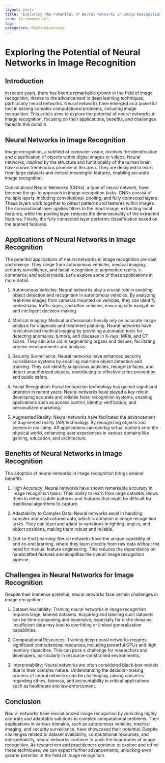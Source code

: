 ```yaml
---
layout: posts
title: "Exploring the Potential of Neural Networks in Image Recognition"
icon: fa-comment-alt
tag:      
categories: MachineLearning
---
```



# Exploring the Potential of Neural Networks in Image Recognition

## Introduction
In recent years, there has been a remarkable growth in the field of image recognition, thanks to the advancement in deep learning techniques, particularly neural networks. Neural networks have emerged as a powerful tool in solving complex computational problems, including image recognition. This article aims to explore the potential of neural networks in image recognition, focusing on their applications, benefits, and challenges faced in this domain.

## Neural Networks in Image Recognition
Image recognition, a subfield of computer vision, involves the identification and classification of objects within digital images or videos. Neural networks, inspired by the structure and functionality of the human brain, have shown tremendous promise in this area. They are designed to learn from large datasets and extract meaningful features, enabling accurate image recognition.

Convolutional Neural Networks (CNNs), a type of neural network, have become the go-to approach in image recognition tasks. CNNs consist of multiple layers, including convolutional, pooling, and fully connected layers. These layers work together to detect patterns and features within images. The convolutional layer applies filters to the input image, extracting local features, while the pooling layer reduces the dimensionality of the extracted features. Finally, the fully connected layer performs classification based on the learned features.

## Applications of Neural Networks in Image Recognition
The potential applications of neural networks in image recognition are vast and diverse. They range from autonomous vehicles, medical imaging, security surveillance, and facial recognition to augmented reality, e-commerce, and social media. Let's explore some of these applications in more detail.

1. Autonomous Vehicles:
   Neural networks play a crucial role in enabling object detection and recognition in autonomous vehicles. By analyzing real-time images from cameras mounted on vehicles, they can identify pedestrians, traffic signs, and other vehicles, ensuring safe navigation and intelligent decision-making.

2. Medical Imaging:
   Medical professionals heavily rely on accurate image analysis for diagnosis and treatment planning. Neural networks have revolutionized medical imaging by providing automated tools for detecting anomalies, tumors, and diseases in X-rays, MRIs, and CT scans. They can also aid in segmenting organs and tissues, facilitating precise measurements and analysis.

3. Security Surveillance:
   Neural networks have enhanced security surveillance systems by enabling real-time object detection and tracking. They can identify suspicious activities, recognize faces, and detect unauthorized objects, contributing to effective crime prevention and public safety.

4. Facial Recognition:
   Facial recognition technology has gained significant attention in recent years. Neural networks have played a key role in developing accurate and reliable facial recognition systems, enabling applications such as access control, identity verification, and personalized marketing.

5. Augmented Reality:
   Neural networks have facilitated the advancement of augmented reality (AR) technology. By recognizing objects and scenes in real-time, AR applications can overlay virtual content onto the physical world, enhancing user experiences in various domains like gaming, education, and architecture.

## Benefits of Neural Networks in Image Recognition
The adoption of neural networks in image recognition brings several benefits:

1. High Accuracy:
   Neural networks have shown remarkable accuracy in image recognition tasks. Their ability to learn from large datasets allows them to detect subtle patterns and features that might be difficult for traditional algorithms to capture.

2. Adaptability to Complex Data:
   Neural networks excel in handling complex and unstructured data, which is common in image recognition tasks. They can learn and adapt to variations in lighting, angles, and object positions, making them robust and reliable.

3. End-to-End Learning:
   Neural networks have the unique capability of end-to-end learning, where they learn directly from raw data without the need for manual feature engineering. This reduces the dependency on handcrafted features and simplifies the overall image recognition pipeline.

## Challenges in Neural Networks for Image Recognition
Despite their immense potential, neural networks face certain challenges in image recognition:

1. Dataset Availability:
   Training neural networks in image recognition requires large, labeled datasets. Acquiring and labeling such datasets can be time-consuming and expensive, especially for niche domains. Insufficient data may lead to overfitting or limited generalization capabilities.

2. Computational Resources:
   Training deep neural networks requires significant computational resources, including powerful GPUs and high memory capacities. This can pose a challenge for researchers and developers, particularly in resource-constrained environments.

3. Interpretability:
   Neural networks are often considered black-box models due to their complex nature. Understanding the decision-making process of neural networks can be challenging, raising concerns regarding ethics, fairness, and accountability in critical applications such as healthcare and law enforcement.

## Conclusion
Neural networks have revolutionized image recognition by providing highly accurate and adaptable solutions to complex computational problems. Their applications in various domains, such as autonomous vehicles, medical imaging, and security surveillance, have showcased their potential. Despite challenges related to dataset availability, computational resources, and interpretability, neural networks continue to push the boundaries of image recognition. As researchers and practitioners continue to explore and refine these techniques, we can expect further advancements, unlocking even greater potential in the field of image recognition.